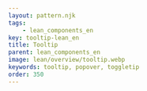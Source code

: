 ```yaml
---
layout: pattern.njk
tags: 
    - lean_components_en
key: tooltip-lean_en
title: Tooltip
parent: lean_components_en
image: lean/overview/tooltip.webp
keywords: tooltip, popover, toggletip
order: 350
---
```

